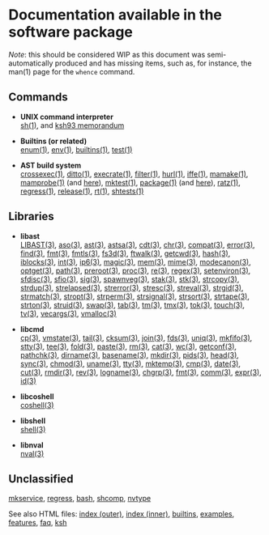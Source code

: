 # Documentation available in the software package

_Note_: this should be considered WIP as this document was semi-automatically produced and has missing items, such as, for
instance, the man(1) page for the `whence` command.

## Commands

-   **UNIX command interpreter** \
    [sh(1)](https://github.com/ksh-community/ksh/blob/master/src/cmd/ksh93/sh.1),
    and [ksh93 memorandum](https://github.com/ksh-community/ksh/blob/master/src/cmd/ksh93/sh.memo)

-   **Builtins (or related)** \
    [enum(1)](https://github.com/ksh-community/ksh/blob/master/src/cmd/ksh93/bltins/enum.c),
    [env(1)](https://github.com/ksh-community/ksh/blob/master/docs/ksh/scripts/env.txt),
    [builtins(1)](https://github.com/ksh-community/ksh/blob/master/src/cmd/ksh93/data/builtins.c),
    [test(1)](https://github.com/ksh-community/ksh/blob/master/src/cmd/ksh93/data/testops.c)

-   **AST build system** \
    [crossexec(1)](https://github.com/ksh-community/ksh/blob/master/src/cmd/INIT/crossexec.sh),
    [ditto(1)](https://github.com/ksh-community/ksh/blob/master/src/cmd/INIT/ditto.sh),
    [execrate(1)](https://github.com/ksh-community/ksh/blob/master/src/cmd/INIT/execrate.sh),
    [filter(1)](https://github.com/ksh-community/ksh/blob/master/src/cmd/INIT/filter.sh),
    [hurl(1)](https://github.com/ksh-community/ksh/blob/master/src/cmd/INIT/hurl.sh),
    [iffe(1)](https://github.com/ksh-community/ksh/blob/master/src/cmd/INIT/iffe.sh),
    [mamake(1)](https://github.com/ksh-community/ksh/blob/master/src/cmd/INIT/mamake.c),
    [mamprobe(1)](https://github.com/ksh-community/ksh/blob/master/src/cmd/INIT/mamprobe.sh)
    (and [here](https://github.com/ksh-community/ksh/blob/master/bin/mamprobe)),
    [mktest(1)](https://github.com/ksh-community/ksh/blob/master/src/cmd/INIT/mktest.sh),
    [package(1)](https://github.com/ksh-community/ksh/blob/master/src/cmd/INIT/package.sh)
    (and [here](https://github.com/ksh-community/ksh/blob/master/bin/package)),
    [ratz(1)](https://github.com/ksh-community/ksh/blob/master/src/cmd/INIT/ratz.c),
    [regress(1)](https://github.com/ksh-community/ksh/blob/master/src/cmd/INIT/regress.sh),
    [release(1)](https://github.com/ksh-community/ksh/blob/master/src/cmd/INIT/release.c),
    [rt(1)](https://github.com/ksh-community/ksh/blob/master/src/cmd/INIT/rt.sh),
    [shtests(1)](https://github.com/ksh-community/ksh/blob/master/src/cmd/ksh93/tests/shtests)

## Libraries

-   **libast** \
    [LIBAST(3)](https://github.com/ksh-community/ksh/blob/master/src/lib/libast/man/LIBAST.3),
    [aso(3)](https://github.com/ksh-community/ksh/blob/master/src/lib/libast/man/aso.3),
    [ast(3)](https://github.com/ksh-community/ksh/blob/master/src/lib/libast/man/ast.3),
    [astsa(3)](https://github.com/ksh-community/ksh/blob/master/src/lib/libast/man/astsa.3),
    [cdt(3)](https://github.com/ksh-community/ksh/blob/master/src/lib/libast/man/cdt.3),
    [chr(3)](https://github.com/ksh-community/ksh/blob/master/src/lib/libast/man/chr.3),
    [compat(3)](https://github.com/ksh-community/ksh/blob/master/src/lib/libast/man/compat.3),
    [error(3)](https://github.com/ksh-community/ksh/blob/master/src/lib/libast/man/error.3),
    [find(3)](https://github.com/ksh-community/ksh/blob/master/src/lib/libast/man/find.3),
    [fmt(3)](https://github.com/ksh-community/ksh/blob/master/src/lib/libast/man/fmt.3),
    [fmtls(3)](https://github.com/ksh-community/ksh/blob/master/src/lib/libast/man/fmtls.3),
    [fs3d(3)](https://github.com/ksh-community/ksh/blob/master/src/lib/libast/man/fs3d.3),
    [ftwalk(3)](https://github.com/ksh-community/ksh/blob/master/src/lib/libast/man/ftwalk.3),
    [getcwd(3)](https://github.com/ksh-community/ksh/blob/master/src/lib/libast/man/getcwd.3),
    [hash(3)](https://github.com/ksh-community/ksh/blob/master/src/lib/libast/man/hash.3),
    [iblocks(3)](https://github.com/ksh-community/ksh/blob/master/src/lib/libast/man/iblocks.3),
    [int(3)](https://github.com/ksh-community/ksh/blob/master/src/lib/libast/man/int.3),
    [ip6(3)](https://github.com/ksh-community/ksh/blob/master/src/lib/libast/man/ip6.3),
    [magic(3)](https://github.com/ksh-community/ksh/blob/master/src/lib/libast/man/magic.3),
    [mem(3)](https://github.com/ksh-community/ksh/blob/master/src/lib/libast/man/mem.3),
    [mime(3)](https://github.com/ksh-community/ksh/blob/master/src/lib/libast/man/mime.3),
    [modecanon(3)](https://github.com/ksh-community/ksh/blob/master/src/lib/libast/man/modecanon.3),
    [optget(3)](https://github.com/ksh-community/ksh/blob/master/src/lib/libast/man/optget.3),
    [path(3)](https://github.com/ksh-community/ksh/blob/master/src/lib/libast/man/path.3),
    [preroot(3)](https://github.com/ksh-community/ksh/blob/master/src/lib/libast/man/preroot.3),
    [proc(3)](https://github.com/ksh-community/ksh/blob/master/src/lib/libast/man/proc.3),
    [re(3)](https://github.com/ksh-community/ksh/blob/master/src/lib/libast/man/re.3),
    [regex(3)](https://github.com/ksh-community/ksh/blob/master/src/lib/libast/man/regex.3),
    [setenviron(3)](https://github.com/ksh-community/ksh/blob/master/src/lib/libast/man/setenviron.3),
    [sfdisc(3)](https://github.com/ksh-community/ksh/blob/master/src/lib/libast/man/sfdisc.3),
    [sfio(3)](https://github.com/ksh-community/ksh/blob/master/src/lib/libast/man/sfio.3),
    [sig(3)](https://github.com/ksh-community/ksh/blob/master/src/lib/libast/man/sig.3),
    [spawnveg(3)](https://github.com/ksh-community/ksh/blob/master/src/lib/libast/man/spawnveg.3),
    [stak(3)](https://github.com/ksh-community/ksh/blob/master/src/lib/libast/man/stak.3),
    [stk(3)](https://github.com/ksh-community/ksh/blob/master/src/lib/libast/man/stk.3),
    [strcopy(3)](https://github.com/ksh-community/ksh/blob/master/src/lib/libast/man/strcopy.3),
    [strdup(3)](https://github.com/ksh-community/ksh/blob/master/src/lib/libast/man/strdup.3),
    [strelapsed(3)](https://github.com/ksh-community/ksh/blob/master/src/lib/libast/man/strelapsed.3),
    [strerror(3)](https://github.com/ksh-community/ksh/blob/master/src/lib/libast/man/strerror.3),
    [stresc(3)](https://github.com/ksh-community/ksh/blob/master/src/lib/libast/man/stresc.3),
    [streval(3)](https://github.com/ksh-community/ksh/blob/master/src/lib/libast/man/streval.3),
    [strgid(3)](https://github.com/ksh-community/ksh/blob/master/src/lib/libast/man/strgid.3),
    [strmatch(3)](https://github.com/ksh-community/ksh/blob/master/src/lib/libast/man/strmatch.3),
    [stropt(3)](https://github.com/ksh-community/ksh/blob/master/src/lib/libast/man/stropt.3),
    [strperm(3)](https://github.com/ksh-community/ksh/blob/master/src/lib/libast/man/strperm.3),
    [strsignal(3)](https://github.com/ksh-community/ksh/blob/master/src/lib/libast/man/strsignal.3),
    [strsort(3)](https://github.com/ksh-community/ksh/blob/master/src/lib/libast/man/strsort.3),
    [strtape(3)](https://github.com/ksh-community/ksh/blob/master/src/lib/libast/man/strtape.3),
    [strton(3)](https://github.com/ksh-community/ksh/blob/master/src/lib/libast/man/strton.3),
    [struid(3)](https://github.com/ksh-community/ksh/blob/master/src/lib/libast/man/struid.3),
    [swap(3)](https://github.com/ksh-community/ksh/blob/master/src/lib/libast/man/swap.3),
    [tab(3)](https://github.com/ksh-community/ksh/blob/master/src/lib/libast/man/tab.3),
    [tm(3)](https://github.com/ksh-community/ksh/blob/master/src/lib/libast/man/tm.3),
    [tmx(3)](https://github.com/ksh-community/ksh/blob/master/src/lib/libast/man/tmx.3),
    [tok(3)](https://github.com/ksh-community/ksh/blob/master/src/lib/libast/man/tok.3),
    [touch(3)](https://github.com/ksh-community/ksh/blob/master/src/lib/libast/man/touch.3),
    [tv(3)](https://github.com/ksh-community/ksh/blob/master/src/lib/libast/man/tv.3),
    [vecargs(3)](https://github.com/ksh-community/ksh/blob/master/src/lib/libast/man/vecargs.3),
    [vmalloc(3)](https://github.com/ksh-community/ksh/blob/master/src/lib/libast/man/vmalloc.3)

-   **libcmd** \
    [cp(3)](https://github.com/ksh-community/ksh/blob/master/src/lib/libcmd/cp.c),
    [vmstate(3)](https://github.com/ksh-community/ksh/blob/master/src/lib/libcmd/vmstate.c),
    [tail(3)](https://github.com/ksh-community/ksh/blob/master/src/lib/libcmd/tail.c),
    [cksum(3)](https://github.com/ksh-community/ksh/blob/master/src/lib/libcmd/cksum.c),
    [join(3)](https://github.com/ksh-community/ksh/blob/master/src/lib/libcmd/join.c),
    [fds(3)](https://github.com/ksh-community/ksh/blob/master/src/lib/libcmd/fds.c),
    [uniq(3)](https://github.com/ksh-community/ksh/blob/master/src/lib/libcmd/uniq.c),
    [mkfifo(3)](https://github.com/ksh-community/ksh/blob/master/src/lib/libcmd/mkfifo.c),
    [stty(3)](https://github.com/ksh-community/ksh/blob/master/src/lib/libcmd/stty.c),
    [tee(3)](https://github.com/ksh-community/ksh/blob/master/src/lib/libcmd/tee.c),
    [fold(3)](https://github.com/ksh-community/ksh/blob/master/src/lib/libcmd/fold.c),
    [paste(3)](https://github.com/ksh-community/ksh/blob/master/src/lib/libcmd/paste.c),
    [rm(3)](https://github.com/ksh-community/ksh/blob/master/src/lib/libcmd/rm.c),
    [cat(3)](https://github.com/ksh-community/ksh/blob/master/src/lib/libcmd/cat.c),
    [wc(3)](https://github.com/ksh-community/ksh/blob/master/src/lib/libcmd/wc.c),
    [getconf(3)](https://github.com/ksh-community/ksh/blob/master/src/lib/libcmd/getconf.c),
    [pathchk(3)](https://github.com/ksh-community/ksh/blob/master/src/lib/libcmd/pathchk.c),
    [dirname(3)](https://github.com/ksh-community/ksh/blob/master/src/lib/libcmd/dirname.c),
    [basename(3)](https://github.com/ksh-community/ksh/blob/master/src/lib/libcmd/basename.c),
    [mkdir(3)](https://github.com/ksh-community/ksh/blob/master/src/lib/libcmd/mkdir.c),
    [pids(3)](https://github.com/ksh-community/ksh/blob/master/src/lib/libcmd/pids.c),
    [head(3)](https://github.com/ksh-community/ksh/blob/master/src/lib/libcmd/head.c),
    [sync(3)](https://github.com/ksh-community/ksh/blob/master/src/lib/libcmd/sync.c),
    [chmod(3)](https://github.com/ksh-community/ksh/blob/master/src/lib/libcmd/chmod.c),
    [uname(3)](https://github.com/ksh-community/ksh/blob/master/src/lib/libcmd/uname.c),
    [tty(3)](https://github.com/ksh-community/ksh/blob/master/src/lib/libcmd/tty.c),
    [mktemp(3)](https://github.com/ksh-community/ksh/blob/master/src/lib/libcmd/mktemp.c),
    [cmp(3)](https://github.com/ksh-community/ksh/blob/master/src/lib/libcmd/cmp.c),
    [date(3)](https://github.com/ksh-community/ksh/blob/master/src/lib/libcmd/date.c),
    [cut(3)](https://github.com/ksh-community/ksh/blob/master/src/lib/libcmd/cut.c),
    [rmdir(3)](https://github.com/ksh-community/ksh/blob/master/src/lib/libcmd/rmdir.c),
    [rev(3)](https://github.com/ksh-community/ksh/blob/master/src/lib/libcmd/rev.c),
    [logname(3)](https://github.com/ksh-community/ksh/blob/master/src/lib/libcmd/logname.c),
    [chgrp(3)](https://github.com/ksh-community/ksh/blob/master/src/lib/libcmd/chgrp.c),
    [fmt(3)](https://github.com/ksh-community/ksh/blob/master/src/lib/libcmd/fmt.c),
    [comm(3)](https://github.com/ksh-community/ksh/blob/master/src/lib/libcmd/comm.c),
    [expr(3)](https://github.com/ksh-community/ksh/blob/master/src/lib/libcmd/expr.c),
    [id(3)](https://github.com/ksh-community/ksh/blob/master/src/lib/libcmd/id.c)

-   **libcoshell** \
    [coshell(3)](https://github.com/ksh-community/ksh/blob/master/src/lib/libcoshell/coshell.3)

-   **libshell** \
    [shell(3)](https://github.com/ksh-community/ksh/blob/master/src/cmd/ksh93/shell.3)

-   **libnval** \
    [nval(3)](https://github.com/ksh-community/ksh/blob/master/src/cmd/ksh93/nval.3)

## Unclassified

[mkservice](https://github.com/ksh-community/ksh/blob/master/src/cmd/ksh93/bltins/mkservice.c),
[regress](https://github.com/ksh-community/ksh/blob/master/src/cmd/ksh93/bltins/regress.c),
[bash](https://github.com/ksh-community/ksh/blob/master/src/cmd/ksh93/sh/bash.c),
[shcomp](https://github.com/ksh-community/ksh/blob/master/src/cmd/ksh93/sh/shcomp.c),
[nvtype](https://github.com/ksh-community/ksh/blob/master/src/cmd/ksh93/sh/nvtype.c)

See also HTML files:
[index (outer)](https://github.com/ksh-community/ksh/blob/master/docs/index.html),
[index (inner)](https://github.com/ksh-community/ksh/blob/master/docs/ksh/index.html),
[builtins](https://github.com/ksh-community/ksh/blob/master/docs/ksh/builtins.html),
[examples](https://github.com/ksh-community/ksh/blob/master/docs/ksh/examples.html),
[features](https://github.com/ksh-community/ksh/blob/master/docs/ksh/features.html),
[faq](https://github.com/ksh-community/ksh/blob/master/docs/ksh/faq.html),
[ksh](https://github.com/ksh-community/ksh/blob/master/docs/ksh/ksh.html)
